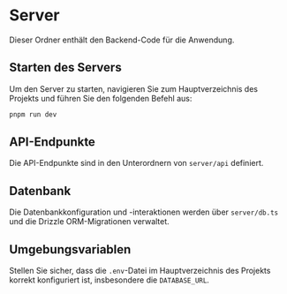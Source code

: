 # Server

Dieser Ordner enthält den Backend-Code für die Anwendung.

## Starten des Servers

Um den Server zu starten, navigieren Sie zum Hauptverzeichnis des Projekts und führen Sie den folgenden Befehl aus:

```bash
pnpm run dev
```

## API-Endpunkte

Die API-Endpunkte sind in den Unterordnern von `server/api` definiert.

## Datenbank

Die Datenbankkonfiguration und -interaktionen werden über `server/db.ts` und die Drizzle ORM-Migrationen verwaltet.

## Umgebungsvariablen

Stellen Sie sicher, dass die `.env`-Datei im Hauptverzeichnis des Projekts korrekt konfiguriert ist, insbesondere die `DATABASE_URL`.